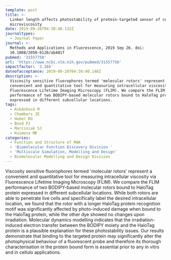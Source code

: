 ```yaml
---
template: post
title: >-
  Linker length affects photostability of protein-targeted sensor of cellular
  microviscosity
date: 2019-09-26T04:30:40.132Z
journaltypes:
  - Journal Paper
journal: >-
  Methods and Applications in Fluorescence, 2019 Sep 26. doi:
  10.1088/2050-6120/ab481f
pubmed: '31557750'
url: 'https://www.ncbi.nlm.nih.gov/pubmed/31557750'
impactfactor: '2.165'
dateofacceptance: 2019-09-26T04:30:40.146Z
description: >-
  Viscosity sensitive fluorophores termed 'molecular rotors' represent a
  convenient and quantitative tool for measuring intracellular viscosity via
  Fluorescence Lifetime Imaging Microscopy (FLIM). We compare the FLIM
  performance of two BODIPY-based molecular rotors bound to HaloTag protein
  expressed in different subcellular locations. 
tags:
  - Kubánková M
  - Chambers JE
  - Huber RG
  - Bond PJ
  - Marciniak SJ
  - Kuimova MK
categories:
  - Function and Structure of RNA
  - 'Biomolecular Function Discovery Division '
  - 'Multiscale Simulation, Modelling and Design'
  - Biomolecular Modelling and Design Division
---
```

Viscosity sensitive fluorophores termed 'molecular rotors' represent a convenient and quantitative tool for measuring intracellular viscosity via Fluorescence Lifetime Imaging Microscopy (FLIM). We compare the FLIM performance of two BODIPY-based molecular rotors bound to HaloTag protein expressed in different subcellular locations. While both rotors are able to penetrate live cells and specifically label the desired intracellular location, we found that the rotor with a longer HaloTag protein recognition motif was significantly affected by photo-induced damage when bound to the HaloTag protein, while the other dye showed no changes upon irradiation. Molecular dynamics modelling indicates that the irradiation-induced electron transfer between the BODIPY moiety and the HaloTag protein is a plausible explanation for these photostability issues. Our results demonstrate that binding to the targeted protein may significantly alter the photophysical behaviour of a fluorescent probe and therefore its thorough characterisation in the protein bound form is essential prior to any in vitro and in cellulo applications.
